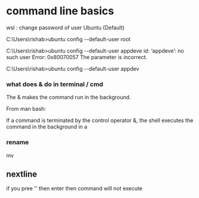 # command line basics

wsl : change password of user
Ubuntu (Default)

C:\Users\rishab>ubuntu config --default-user root


C:\Users\rishab>ubuntu config --default-user appdeve
id: ‘appdeve’: no such user
Error: 0x80070057 The parameter is incorrect.


C:\Users\rishab>ubuntu config --default-user appdev

### what does & do in terminal / cmd
The & makes the command run in the background.

From man bash:

If a command is terminated by the control operator &, the shell executes the command in the background in a

### rename 
mv <oldname> <newname>

## nextline
if you pree '\' then enter then command will not execute